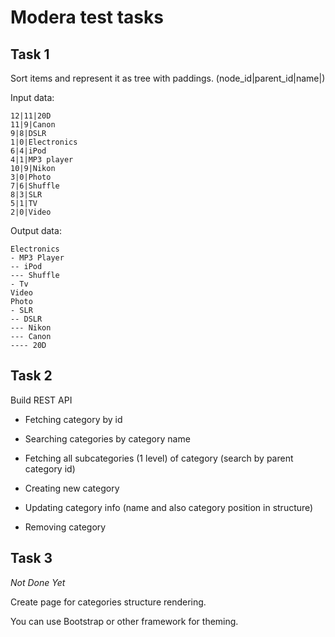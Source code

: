 # Modera test tasks
## Task 1

Sort items and represent it as tree with paddings.
(node_id|parent_id|name|)

Input data:
````
12|11|20D
11|9|Canon
9|8|DSLR
1|0|Electronics
6|4|iPod
4|1|MP3 player
10|9|Nikon
3|0|Photo
7|6|Shuffle
8|3|SLR
5|1|TV
2|0|Video
````
Output data:
````
Electronics
- MP3 Player
-- iPod
--- Shuffle
- Tv
Video
Photo
- SLR
-- DSLR
--- Nikon
--- Canon
---- 20D
````
## Task 2
Build REST API

* Fetching category by id

* Searching categories by category name

* Fetching all subcategories (1 level) of category (search by parent category id)

* Creating new category

* Updating category info (name and also category position in structure)

* Removing category


## Task 3
_Not Done Yet_

Create page for categories structure rendering.

You can use Bootstrap or other framework for theming.

